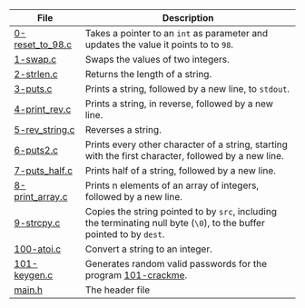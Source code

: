 | File      | Description |
| ----------- | ----------- |
| [0-reset_to_98.c](https://github.com/Matsadura/alx-low_level_programming/blob/master/0x05-pointers_arrays_strings/0-reset_to_98.c) | Takes a pointer to an ``int`` as parameter and updates the value it points to to ``98``. |
| [1-swap.c](https://github.com/Matsadura/alx-low_level_programming/blob/master/0x05-pointers_arrays_strings/1-swap.c) | Swaps the values of two integers. |
| [2-strlen.c](https://github.com/Matsadura/alx-low_level_programming/blob/master/0x05-pointers_arrays_strings/2-strlen.c) | Returns the length of a string. |
| [3-puts.c](https://github.com/Matsadura/alx-low_level_programming/blob/master/0x05-pointers_arrays_strings/3-puts.c) | Prints a string, followed by a new line, to ``stdout``. |
| [4-print_rev.c](https://github.com/Matsadura/alx-low_level_programming/blob/master/0x05-pointers_arrays_strings/4-print_rev.c) | Prints a string, in reverse, followed by a new line. |      
| [5-rev_string.c](https://github.com/Matsadura/alx-low_level_programming/blob/master/0x05-pointers_arrays_strings/5-rev_string.c) | Reverses a string. |   
| [6-puts2.c](https://github.com/Matsadura/alx-low_level_programming/blob/master/0x05-pointers_arrays_strings/6-puts2.c) | Prints every other character of a string, starting with the first character, followed by a new line. |
| [7-puts_half.c](https://github.com/Matsadura/alx-low_level_programming/blob/master/0x05-pointers_arrays_strings/7-puts_half.c) |  Prints half of a string, followed by a new line. |      
| [8-print_array.c](https://github.com/Matsadura/alx-low_level_programming/blob/master/0x05-pointers_arrays_strings/8-print_array.c) | Prints n elements of an array of integers, followed by a new line. |
| [9-strcpy.c](https://github.com/Matsadura/alx-low_level_programming/blob/master/0x05-pointers_arrays_strings/9-strcpy.c) | Copies the string pointed to by ``src``, including the terminating null byte (``\0``), to the buffer pointed to by ``dest``. |
| [100-atoi.c](https://github.com/Matsadura/alx-low_level_programming/blob/master/0x05-pointers_arrays_strings/100-atoi.c) | Convert a string to an integer. |
| [101-keygen.c](https://github.com/Matsadura/alx-low_level_programming/blob/master/0x05-pointers_arrays_strings/101-keygen.c) | Generates random valid passwords for the program [101-crackme](https://github.com/alx-tools/0x04.c). |
| [main.h](https://github.com/Matsadura/alx-low_level_programming/blob/master/0x05-pointers_arrays_strings/main.h) | The header file |
